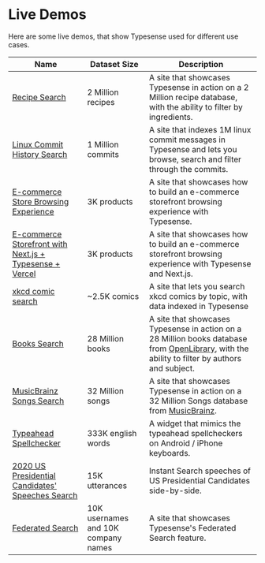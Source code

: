 # Live Demos

Here are some live demos, that show Typesense used for different use cases. 

| Name                                                                                                                     | Dataset Size                        | Description                                                                                                                                                               |
|--------------------------------------------------------------------------------------------------------------------------|-------------------------------------|---------------------------------------------------------------------------------------------------------------------------------------------------------------------------|
| [Recipe Search](https://recipe-search.typesense.org/)                                                                    | 2 Million recipes                   | A site that showcases Typesense in action on a 2 Million recipe database, with the ability to filter by ingredients.                                                      |
| [Linux Commit History Search](https://linux-commits-search.typesense.org/)                                               | 1 Million commits                   | A site that indexes 1M linux commit messages in Typesense and lets you browse, search and filter through the commits.                                                     |
| [E-commerce Store Browsing Experience](https://ecommerce-store.typesense.org/)                                           | 3K products                         | A site that showcases how to build an e-commerce storefront browsing experience with Typesense.                                                                           |
| [E-commerce Storefront with Next.js + Typesense + Vercel](https://showcase-nextjs-typesense-ecommerce-store.vercel.app/) | 3K products                         | A site that showcases how to build an e-commerce storefront browsing experience with Typesense and Next.js.                                                               |
| [xkcd comic search](https://findxkcd.com/)                                                                               | ~2.5K comics                        | A site that lets you search xkcd comics by topic, with data indexed in Typesense                                                                                          |
| [Books Search](https://books-search.typesense.org/)                                                                      | 28 Million books                    | A site that showcases Typesense in action on a 28 Million books database from [OpenLibrary](https://openlibrary.org/), with the ability to filter by authors and subject. |
| [MusicBrainz Songs Search](https://songs-search.typesense.org/)                                                          | 32 Million songs                    | A site that showcases Typesense in action on a 32 Million Songs database from [MusicBrainz](https://musicbrainz.org/).                                                    |
| [Typeahead Spellchecker](https://spellcheck.typesense.org/)                                                              | 333K english words                  | A widget that mimics the typeahead spellcheckers on Android / iPhone keyboards.                                                                                           |
| [2020 US Presidential Candidates' Speeches Search](https://biden-trump-speeches-search.typesense.org/)                   | 15K utterances                      | Instant Search speeches of US Presidential Candidates side-by-side.                                                                                                       |
| [Federated Search](https://federated-search.typesense.org/)                                                              | 10K usernames and 10K company names | A site that showcases Typesense's Federated Search feature.                                                                                                               |
